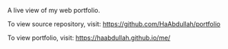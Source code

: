 A live view of my web portfolio.

To view source repository, visit: https://github.com/HaAbdullah/portfolio

To view portfolio, visit: https://haabdullah.github.io/me/
